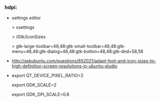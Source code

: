### hdpi: 
- settings editor
    
    &gt; xsettings
    
    &gt; /Gtk/IconSizes
    
    &gt; gtk-large-toolbar=48,48:gtk-small-toolbar=48,48:gtk-menu=48,48:gtk-dialog=48,48:gtk-button=48,48:gtk-dnd=58,58
- http://askubuntu.com/questions/652021/adapt-font-and-icon-sizes-to-high-definition-screen-resolutions-in-ubuntu-studio
- export QT_DEVICE_PIXEL_RATIO=2

  export GDK_SCALE=2
  
  export GDK_DPI_SCALE=0.6
  
  

